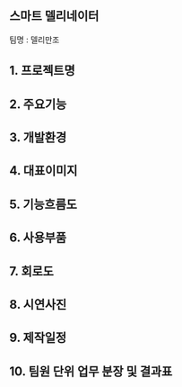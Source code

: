 ## 스마트 델리네이터 
팀명 : 델리만조

## 1. 프로젝트명

## 2. 주요기능

## 3. 개발환경

## 4. 대표이미지

## 5. 기능흐름도

## 6. 사용부품

## 7. 회로도

## 8. 시연사진

## 9. 제작일정

## 10. 팀원 단위 업무 분장 및 결과표

